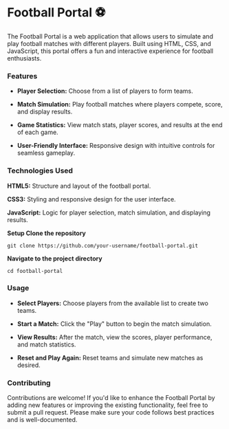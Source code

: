 # Football Portal ⚽️

The Football Portal is a web application that allows users to simulate and play football matches with different players. Built using HTML, CSS, and JavaScript, this portal offers a fun and interactive experience for football enthusiasts.

### Features
- **Player Selection:** Choose from a list of players to form teams.

- **Match Simulation:** Play football matches where players compete, score, and display results.

- **Game Statistics:** View match stats, player scores, and results at the end of each game.

- **User-Friendly Interface:** Responsive design with intuitive controls for seamless gameplay.
### Technologies Used
**HTML5:** Structure and layout of the football portal.

**CSS3:** Styling and responsive design for the user interface.

**JavaScript:** Logic for player selection, match simulation, and displaying results.

**Setup Clone the repository**
```
git clone https://github.com/your-username/football-portal.git
```
**Navigate to the project directory**
```
cd football-portal
```
### Usage
- **Select Players:** Choose players from the available list to create two teams.

- **Start a Match:** Click the "Play" button to begin the match simulation.

- **View Results:** After the match, view the scores, player performance, and match statistics.

- **Reset and Play Again:** Reset teams and simulate new matches as desired.

### Contributing
Contributions are welcome! If you'd like to enhance the Football Portal by adding new features or improving the existing functionality, feel free to submit a pull request. Please make sure your code follows best practices and is well-documented.
